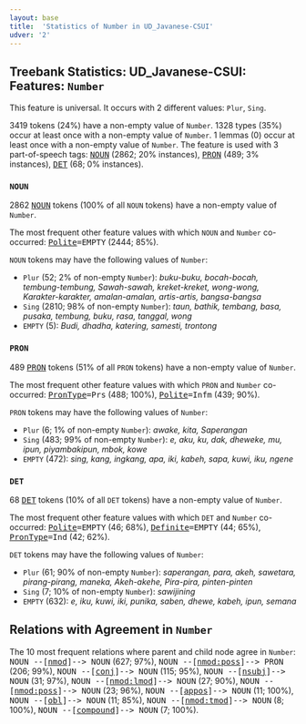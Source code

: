 ```yaml
---
layout: base
title:  'Statistics of Number in UD_Javanese-CSUI'
udver: '2'
---
```


## Treebank Statistics: UD_Javanese-CSUI: Features: `Number`

This feature is universal.
It occurs with 2 different values: `Plur`, `Sing`.

3419 tokens (24%) have a non-empty value of `Number`.
1328 types (35%) occur at least once with a non-empty value of `Number`.
1 lemmas (0) occur at least once with a non-empty value of `Number`.
The feature is used with 3 part-of-speech tags: <tt><a href="jv_csui-pos-NOUN.html">NOUN</a></tt> (2862; 20% instances), <tt><a href="jv_csui-pos-PRON.html">PRON</a></tt> (489; 3% instances), <tt><a href="jv_csui-pos-DET.html">DET</a></tt> (68; 0% instances).

### `NOUN`

2862 <tt><a href="jv_csui-pos-NOUN.html">NOUN</a></tt> tokens (100% of all `NOUN` tokens) have a non-empty value of `Number`.

The most frequent other feature values with which `NOUN` and `Number` co-occurred: <tt><a href="jv_csui-feat-Polite.html">Polite</a></tt><tt>=EMPTY</tt> (2444; 85%).

`NOUN` tokens may have the following values of `Number`:

* `Plur` (52; 2% of non-empty `Number`): <em>buku-buku, bocah-bocah, tembung-tembung, Sawah-sawah, kreket-kreket, wong-wong, Karakter-karakter, amalan-amalan, artis-artis, bangsa-bangsa</em>
* `Sing` (2810; 98% of non-empty `Number`): <em>taun, bathik, tembang, basa, pusaka, tembung, buku, rasa, tanggal, wong</em>
* `EMPTY` (5): <em>Budi, dhadha, katering, samesti, trontong</em>

### `PRON`

489 <tt><a href="jv_csui-pos-PRON.html">PRON</a></tt> tokens (51% of all `PRON` tokens) have a non-empty value of `Number`.

The most frequent other feature values with which `PRON` and `Number` co-occurred: <tt><a href="jv_csui-feat-PronType.html">PronType</a></tt><tt>=Prs</tt> (488; 100%), <tt><a href="jv_csui-feat-Polite.html">Polite</a></tt><tt>=Infm</tt> (439; 90%).

`PRON` tokens may have the following values of `Number`:

* `Plur` (6; 1% of non-empty `Number`): <em>awake, kita, Saperangan</em>
* `Sing` (483; 99% of non-empty `Number`): <em>e, aku, ku, dak, dheweke, mu, ipun, piyambakipun, mbok, kowe</em>
* `EMPTY` (472): <em>sing, kang, ingkang, apa, iki, kabeh, sapa, kuwi, iku, ngene</em>

### `DET`

68 <tt><a href="jv_csui-pos-DET.html">DET</a></tt> tokens (10% of all `DET` tokens) have a non-empty value of `Number`.

The most frequent other feature values with which `DET` and `Number` co-occurred: <tt><a href="jv_csui-feat-Polite.html">Polite</a></tt><tt>=EMPTY</tt> (46; 68%), <tt><a href="jv_csui-feat-Definite.html">Definite</a></tt><tt>=EMPTY</tt> (44; 65%), <tt><a href="jv_csui-feat-PronType.html">PronType</a></tt><tt>=Ind</tt> (42; 62%).

`DET` tokens may have the following values of `Number`:

* `Plur` (61; 90% of non-empty `Number`): <em>saperangan, para, akeh, sawetara, pirang-pirang, maneka, Akeh-akehe, Pira-pira, pinten-pinten</em>
* `Sing` (7; 10% of non-empty `Number`): <em>sawijining</em>
* `EMPTY` (632): <em>e, iku, kuwi, iki, punika, saben, dhewe, kabeh, ipun, semana</em>

## Relations with Agreement in `Number`

The 10 most frequent relations where parent and child node agree in `Number`:
<tt>NOUN --[<tt><a href="jv_csui-dep-nmod.html">nmod</a></tt>]--> NOUN</tt> (627; 97%),
<tt>NOUN --[<tt><a href="jv_csui-dep-nmod-poss.html">nmod:poss</a></tt>]--> PRON</tt> (206; 99%),
<tt>NOUN --[<tt><a href="jv_csui-dep-conj.html">conj</a></tt>]--> NOUN</tt> (115; 95%),
<tt>NOUN --[<tt><a href="jv_csui-dep-nsubj.html">nsubj</a></tt>]--> NOUN</tt> (31; 97%),
<tt>NOUN --[<tt><a href="jv_csui-dep-nmod-lmod.html">nmod:lmod</a></tt>]--> NOUN</tt> (27; 90%),
<tt>NOUN --[<tt><a href="jv_csui-dep-nmod-poss.html">nmod:poss</a></tt>]--> NOUN</tt> (23; 96%),
<tt>NOUN --[<tt><a href="jv_csui-dep-appos.html">appos</a></tt>]--> NOUN</tt> (11; 100%),
<tt>NOUN --[<tt><a href="jv_csui-dep-obl.html">obl</a></tt>]--> NOUN</tt> (11; 85%),
<tt>NOUN --[<tt><a href="jv_csui-dep-nmod-tmod.html">nmod:tmod</a></tt>]--> NOUN</tt> (8; 100%),
<tt>NOUN --[<tt><a href="jv_csui-dep-compound.html">compound</a></tt>]--> NOUN</tt> (7; 100%).

